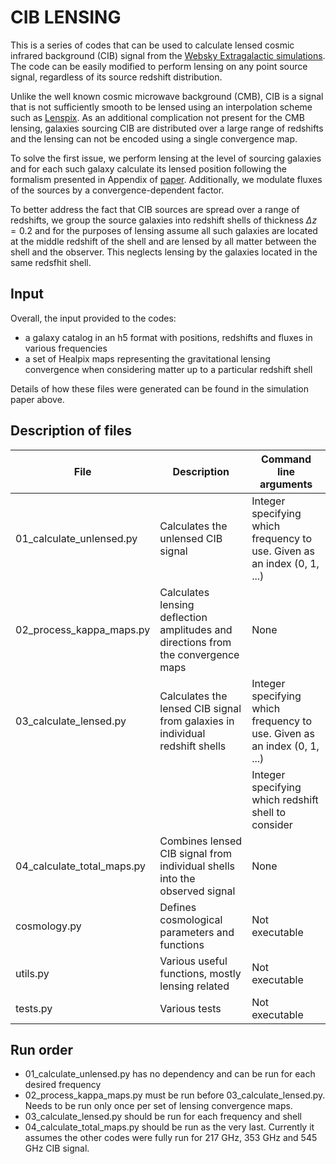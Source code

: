 # CIB LENSING #

This is a series of codes that can be used to calculate lensed cosmic infrared background
(CIB) signal from the [Websky Extragalactic simulations](https://arxiv.org/pdf/2001.08787.pdf).
The code can be easily modified to perform lensing on any point source signal, regardless of its source redshift distribution.

Unlike the well known cosmic microwave background (CMB), CIB is a signal that is not
sufficiently smooth to be lensed using an interpolation scheme such as [Lenspix](https://github.com/cmbant/lenspix).
As an additional complication not present for the CMB lensing, galaxies sourcing CIB are
distributed over a large range of redshifts and the lensing can not be encoded using a
single convergence map.

To solve the first issue, we perform lensing at the level of sourcing galaxies and for
each such galaxy calculate its lensed position following the formalism presented in Appendix of
[paper](https://arxiv.org/pdf/astro-ph/0502469.pdf). Additionally, we modulate fluxes of the
sources by a convergence-dependent factor.

To better address the fact that CIB sources are spread over a range of redshifts, we
group the source galaxies into redshift shells of thickness $\Delta z = 0.2$ and for the
purposes of lensing assume all such galaxies are located at the middle redshift of the
shell and are lensed by all matter between the shell and the observer. This neglects lensing by the galaxies
located in the same redsfhit shell.

## Input ##

Overall, the input provided to the codes:
* a galaxy catalog in an h5 format with positions, redshifts and fluxes in various frequencies
* a set of Healpix maps representing the gravitational lensing convergence when
  considering matter up to a particular redshift shell

Details of how these files were generated can be found in the simulation paper above.

## Description of files ##

File | Description | Command line arguments
--- | --- | ---
01_calculate_unlensed.py | Calculates the unlensed CIB signal | Integer specifying which frequency to use. Given as an index (0, 1, ...)
02_process_kappa_maps.py | Calculates lensing deflection amplitudes and directions from the convergence maps | None
03_calculate_lensed.py | Calculates the lensed CIB signal from galaxies in individual redshift shells | Integer specifying which frequency to use. Given as an index (0, 1, ...)
| | | Integer specifying which redshift shell to consider
04_calculate_total_maps.py | Combines lensed CIB signal from individual shells into the observed signal | None
cosmology.py | Defines cosmological parameters and functions | Not executable
utils.py | Various useful functions, mostly lensing related | Not executable
tests.py | Various tests | Not executable

## Run order ##

* 01_calculate_unlensed.py has no dependency and can be run for each desired frequency
* 02_process_kappa_maps.py must be run before 03_calculate_lensed.py. Needs to be run only once
  per set of lensing convergence maps.
* 03_calculate_lensed.py should be run for each frequency and shell
* 04_calculate_total_maps.py should be run as the very last. Currently it assumes the
  other codes were fully run for 217 GHz, 353 GHz and 545 GHz CIB signal.
